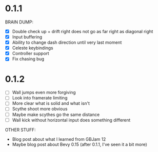 # 0.1.1

BRAIN DUMP:

- [x] Double check up + drift right does not go as far right as diagonal right
- [x] Input buffering
- [x] Ability to change dash direction until very last moment
- [x] Celeste keybindings
- [x] Controller support
- [x] Fix chasing bug

# 0.1.2

- [ ] Wall jumps even more forgiving 
- [ ] Look into framerate limiting
- [ ] More clear what is solid and what isn't
- [ ] Scythe shoot more obvious
- [ ] Maybe make scythes go the same distance
- [ ] Wall kick without horizontal input does something different

OTHER STUFF:

- Blog post about what I learned from GBJam 12
- Maybe blog post about Bevy 0.15 (after 0.1.1, I've seen it a bit more)
